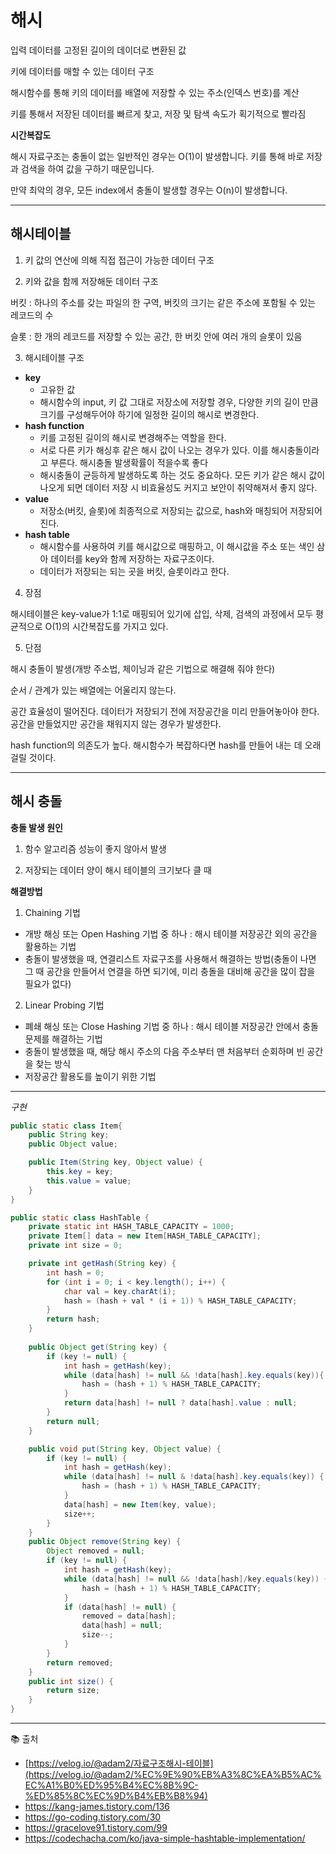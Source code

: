 # 해시

입력 데이터를 고정된 길이의 데이더로 변환된 값

키에 데이터를 매할 수 있는 데이터 구조

해시함수를 통해 키의 데이터를 배열에 저장할 수 있는 주소(인덱스 번호)를 계산

키를 통해서 저장된 데이터를 빠르게 찾고, 저장 및 탐색 속도가 획기적으로 빨라짐

**시간복잡도**

해시 자료구조는 충돌이 없는 일반적인 경우는 O(1)이 발생합니다. 키를 통해 바로 저장과 검색을 하여 값을 구하기 때문입니다. 

만약 최악의 경우, 모든 index에서 충돌이 발생할 경우는 O(n)이 발생합니다. 

---

## 해시테이블

1) 키 값의 연산에 의해 직접 접근이 가능한 데이터 구조

2) 키와 값을 함께 저장해둔 데이터 구조

버킷 : 하나의 주소를 갖는 파일의 한 구역, 버킷의 크기는 같은 주소에 포함될 수 있는 레코드의 수

슬롯 : 한 개의 레코드를 저장할 수 있는 공간, 한 버킷 안에 여러 개의 슬롯이 있음

3) 해시테이블 구조

- **key**
    - 고유한 값
    - 해시함수의 input, 키 값 그대로 저장소에 저장할 경우, 다양한 키의 길이 만큼 크기를 구성해두어야 하기에 일정한 길이의 해시로 변경한다.
- **hash function**
    - 키를 고정된 길이의 해시로 변경해주는 역할을 한다.
    - 서로 다른 키가 해싱후 같은 해시 값이 나오는 경우가 있다. 이를 해시충돌이라고 부른다. 해시충돌 발생확률이 적을수록 좋다
    - 해시충돌이 균등하게 발생하도록 하는 것도 중요하다. 모든 키가 같은 해시 값이 나오게 되면 데이터 저장 시 비효율성도 커지고 보안이 취약해져서 좋지 않다.
- **value**
    - 저장소(버킷, 슬롯)에 최종적으로 저장되는 값으로, hash와 매칭되어 저장되어진다.
- **hash table**
    - 해시함수를 사용하여 키를 해시값으로 매핑하고, 이 해시값을 주소 또는 색인 삼아 데이터를 key와 함께 저장하는 자료구조이다.
    - 데이터가 저장되는 되는 곳을 버킷, 슬롯이라고 한다.

4) 장점

해시테이블은 key-value가 1:1로 매핑되어 있기에 삽입, 삭제, 검색의 과정에서 모두 평균적으로 O(1)의 시간복잡도를 가지고 있다. 

5) 단점

해시 충돌이 발생(개방 주소법, 체이닝과 같은 기법으로 해결해 줘야 한다)

순서 / 관계가 있는 배열에는 어울리지 않는다. 

공간 효율성이 떨어진다. 데이터가 저장되기 전에 저장공간을 미리 만들어놓아야 한다. 공간을 만들었지만 공간을 채워지지 않는 경우가 발생한다. 

hash function의 의존도가 높다. 해시함수가 복잡하다면 hash를 만들어 내는 데 오래 걸릴 것이다. 

---

## 해시 충돌

**충돌 발생 원인**

1) 함수 알고리즘 성능이 좋지 않아서 발생

2) 저장되는 데이터 양이 해시 테이블의 크기보다 클 때

**해결방법**

1) Chaining 기법

- 개방 해싱 또는 Open Hashing 기법 중 하나 : 해시 테이블 저장공간 외의 공간을 활용하는 기법
- 충돌이 발생했을 때, 연결리스트 자료구조를 사용해서 해결하는 방법(충돌이 나면 그 때 공간을 만들어서 연결을 하면 되기에, 미리 충돌을 대비해 공간을 많이 잡을 필요가 없다)

2) Linear Probing 기법

- 폐쇄 해싱 또는 Close Hashing 기법 중 하나 : 해시 테이블 저장공간 안에서 충돌 문제를 해결하는 기법
- 충돌이 발생했을 때, 해당 해시 주소의 다음 주소부터 맨 처음부터 순회하며 빈 공간을 찾는 방식
- 저장공간 활용도를 높이기 위한 기법

---

*구현*

```java
public static class Item{
	public String key;
	public Object value;

	public Item(String key, Object value) {
		this.key = key;
		this.value = value;
	}
}

public static class HashTable {
	private static int HASH_TABLE_CAPACITY = 1000;
	private Item[] data = new Item[HASH_TABLE_CAPACITY];
	private int size = 0;

	private int getHash(String key) {
		int hash = 0;
		for (int i = 0; i < key.length(); i++) {
			char val = key.charAt(i);
			hash = (hash + val * (i + 1)) % HASH_TABLE_CAPACITY;
		}
		return hash;
	}
	
	public Object get(String key) {
		if (key != null) {
			int hash = getHash(key);
			while (data[hash] != null && !data[hash].key.equals(key)){
				hash = (hash + 1) % HASH_TABLE_CAPACITY;
			}
			return data[hash] != null ? data[hash].value : null;
		}
		return null;
	}

	public void put(String key, Object value) {
		if (key != null) {
			int hash = getHash(key);
			while (data[hash] != null & !data[hash].key.equals(key)) {
				hash = (hash + 1) % HASH_TABLE_CAPACITY;
			}
			data[hash] = new Item(key, value);
			size++;
		}
	}
	public Object remove(String key) {
		Object removed = null;
		if (key != null) {
			int hash = getHash(key);
			while (data[hash] != null && !data[hash]/key.equals(key)) {
				hash = (hash + 1) % HASH_TABLE_CAPACITY;
			}
			if (data[hash] != null) {
				removed = data[hash];
				data[hash] = null;
				size--;
			}
		}
		return removed;
	}
	public int size() {
		return size;
	}
}
```

---

📚 출처

- [https://velog.io/@adam2/자료구조해시-테이블](https://velog.io/@adam2/%EC%9E%90%EB%A3%8C%EA%B5%AC%EC%A1%B0%ED%95%B4%EC%8B%9C-%ED%85%8C%EC%9D%B4%EB%B8%94)
- https://kang-james.tistory.com/136
- https://go-coding.tistory.com/30
- https://gracelove91.tistory.com/99
- https://codechacha.com/ko/java-simple-hashtable-implementation/